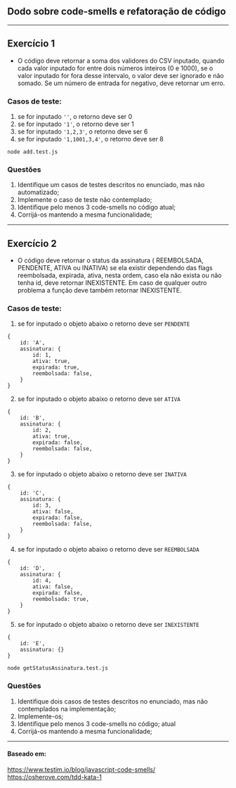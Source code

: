 ## Dodo sobre code-smells e refatoração de código

---

## Exercício 1

- O código deve retornar a soma dos validores do CSV inputado, quando cada valor inputado for entre dois números inteiros (0 e 1000), se o valor inputado for fora desse intervalo, o valor deve ser ignorado e não somado. Se um número de entrada for negativo, deve retornar um erro.

### Casos de teste: 
1. se for inputado `''`, o retorno deve ser 0
1. se for inputado `'1'`, o retorno deve ser 1
1. se for inputado `'1,2,3'`, o retorno deve ser 6
1. se for inputado `'1,1001,3,4'`, o retorno deve ser 8

```
node add.test.js
```

### Questões
1. Identifique um casos de testes descritos no enunciado, mas não automatizado;
1. Implemente o caso de teste não contemplado;
1. Identifique pelo menos 3 code-smells no código atual;
1. Corrijá-os mantendo a mesma funcionalidade;

---

## Exercício 2

- O código deve retornar o status da assinatura ( REEMBOLSADA, PENDENTE, ATIVA ou INATIVA) se ela existir dependendo das flags reembolsada, expirada, ativa, nesta ordem, caso ela não exista ou não tenha id, deve retornar INEXISTENTE. Em caso de qualquer outro problema a função deve também retornar INEXISTENTE.

### Casos de teste: 
1. se for inputado o objeto abaixo o retorno deve ser `PENDENTE`
```
{
    id: 'A',
    assinatura: {
        id: 1,
        ativa: true,
        expirada: true,
        reembolsada: false,
    }
}
```
2. se for inputado o objeto abaixo o retorno deve ser `ATIVA`
```
{
    id: 'B',
    assinatura: {
        id: 2,
        ativa: true,
        expirada: false,
        reembolsada: false,
    }
}
```
3. se for inputado o objeto abaixo o retorno deve ser `INATIVA`
```
{
    id: 'C',
    assinatura: {
        id: 3,
        ativa: false,
        expirada: false,
        reembolsada: false,
    }
}
```
4. se for inputado o objeto abaixo o retorno deve ser `REEMBOLSADA`
```
{
    id: 'D',
    assinatura: {
        id: 4,
        ativa: false,
        expirada: false,
        reembolsada: true,
    }
}
```

5. se for inputado o objeto abaixo o retorno deve ser `INEXISTENTE`
```
{
    id: 'E',
    assinatura: {}
}
```

```
node getStatusAssinatura.test.js
```

### Questões
1. Identifique dois casos de testes descritos no enunciado, mas não contemplados na implementação;
1. Implemente-os;
1. Identifique pelo menos 3 code-smells no código; atual
1. Corrijá-os mantendo a mesma funcionalidade;

---
#### Baseado em:
https://www.testim.io/blog/javascript-code-smells/
https://osherove.com/tdd-kata-1